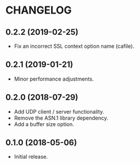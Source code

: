 CHANGELOG
=========

0.2.2 (2019-02-25)
------------------
* Fix an incorrect SSL context option name (cafile).

0.2.1 (2019-01-21)
------------------
* Minor performance adjustments.

0.2.0 (2018-07-29)
------------------
* Add UDP client / server functionality.
* Remove the ASN.1 library dependency.
* Add a buffer size option.

0.1.0 (2018-05-06)
------------------
* Initial release.
